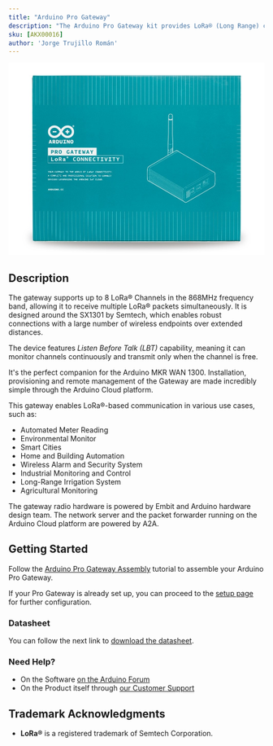 ```yaml
---
title: "Arduino Pro Gateway"
description: "The Arduino Pro Gateway kit provides LoRa® (Long Range) connectivity using ultra-long range and high interference immunity on the 868 MHz radio bands."
sku: [AKX00016]
author: 'Jorge Trujillo Román'
---
```


![Front View](./assets/AKX00016_front.jpg)

## Description

The gateway supports up to 8 LoRa® Channels in the 868MHz frequency band, allowing it to receive multiple LoRa® packets simultaneously. It is designed around the SX1301 by Semtech, which enables robust connections with a large number of wireless endpoints over extended distances.

The device features *Listen Before Talk (LBT)* capability, meaning it can monitor channels continuously and transmit only when the channel is free.

It's the perfect companion for the Arduino MKR WAN 1300.
Installation, provisioning and remote management of the Gateway are made incredibly simple through the Arduino Cloud platform.

This gateway enables LoRa®-based communication in various use cases, such as:

- Automated Meter Reading
- Environmental Monitor
- Smart Cities
- Home and Building Automation
- Wireless Alarm and Security System
- Industrial Monitoring and Control
- Long-Range Irrigation System
- Agricultural Monitoring

The gateway radio hardware is powered by Embit and Arduino hardware design team.
The network server and the packet forwarder running on the Arduino Cloud platform are powered by A2A.

## Getting Started

Follow the [Arduino Pro Gateway Assembly](https://docs.arduino.cc/tutorials/generic/lora-gateway-assembly) tutorial to assemble your Arduino Pro Gateway.

If your Pro Gateway is already set up, you can proceed to the [setup page](https://create.arduino.cc/getting-started/loragw/welcome) for further configuration.

### Datasheet
You can follow the next link to [download the datasheet](https://content.arduino.cc/assets/AKX00016-datasheet.pdf).

### Need Help?

* On the Software [on the Arduino Forum](https://forum.arduino.cc/index.php?board=86.0)
* On the Product itself through [our Customer Support](https://support.arduino.cc/hc)

## Trademark Acknowledgments

- **LoRa®** is a registered trademark of Semtech Corporation.